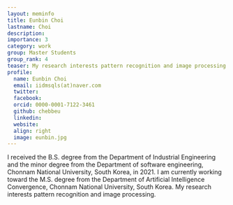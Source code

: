 ```yaml
---
layout: meminfo
title: Eunbin Choi
lastname: Choi
description:
importance: 3
category: work
group: Master Students
group_rank: 4
teaser: My research interests pattern recognition and image processing.
profile:
  name: Eunbin Choi
  email: iidmsqls(at)naver.com
  twitter:
  facebook:
  orcid: 0000-0001-7122-3461
  github: chebbeu
  linkedin:
  website:
  align: right
  image: eunbin.jpg
---
```



I received the B.S. degree from the Department of Industrial Engineering and the minor degree from the Department of software engineering, Chonnam National University, South Korea, in 2021. I am currently working toward the M.S. degree from the Department of Artificial Intelligence Convergence, Chonnam National University, South Korea.
My research interests pattern recognition and image processing.


